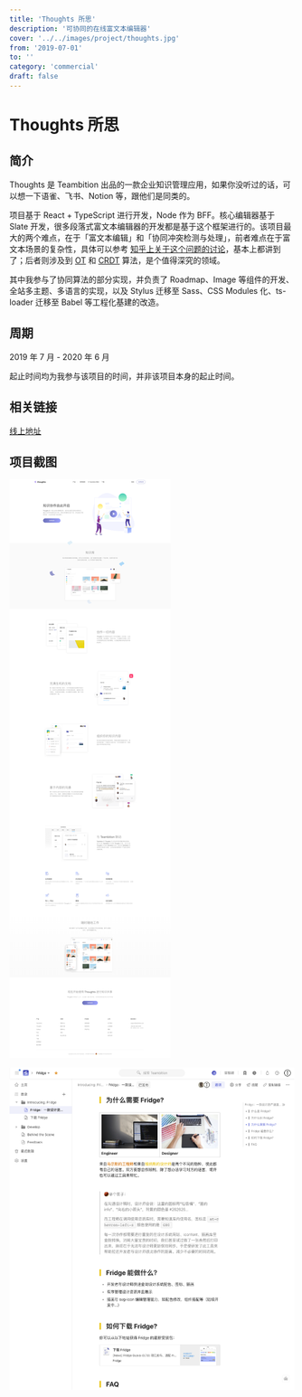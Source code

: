 ```yaml
---
title: 'Thoughts 所思'
description: '可协同的在线富文本编辑器'
cover: '../../images/project/thoughts.jpg'
from: '2019-07-01'
to: ''
category: 'commercial'
draft: false
---
```



# Thoughts 所思

## 简介

Thoughts 是 Teambition 出品的一款企业知识管理应用，如果你没听过的话，可以想一下语雀、飞书、Notion 等，跟他们是同类的。

项目基于 React + TypeScript 进行开发，Node 作为 BFF。核心编辑器基于 Slate 开发，很多段落式富文本编辑器的开发都是基于这个框架进行的。该项目最大的两个难点，在于「富文本编辑」和「协同冲突检测与处理」，前者难点在于富文本场景的复杂性，具体可以参考 [知乎上关于这个问题的讨论](https://www.zhihu.com/question/38699645)，基本上都讲到了；后者则涉及到 [OT](https://en.wikipedia.org/wiki/Operational_transformation) 和 [CRDT](https://en.wikipedia.org/wiki/Conflict-free_replicated_data_type) 算法，是个值得深究的领域。

其中我参与了协同算法的部分实现，并负责了 Roadmap、Image 等组件的开发、全站多主题、多语言的实现，以及 Stylus 迁移至 Sass、CSS Modules 化、ts-loader 迁移至 Babel 等工程化基建的改造。

## 周期

2019 年 7 月 - 2020 年 6 月

起止时间均为我参与该项目的时间，并非该项目本身的起止时间。

## 相关链接

[线上地址](https://suosi.teambition.net)

## 项目截图

![官网介绍](../../images/project/thoughts/thoughts.png)

![截图](../../images/project/thoughts/screenshot.png)
